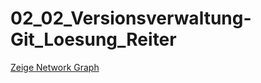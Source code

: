 # 02_02_Versionsverwaltung-Git_Loesung_Reiter
[Zeige Network Graph]([https://github.com/BENUTZERNAME/REPO_NAME/network](https://github.com/manu16032002/02_02_Versionsverwaltung-Git_Reiter/network)https://github.com/manu16032002/02_02_Versionsverwaltung-Git_Reiter/network)
